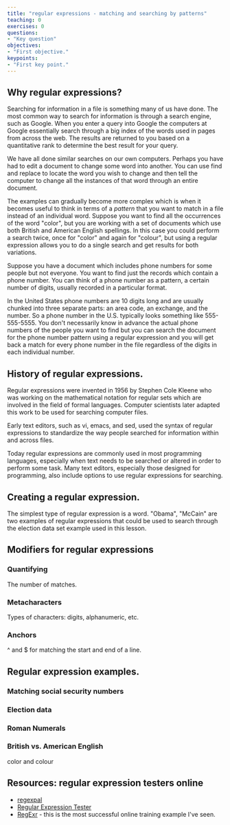 ```yaml
---
title: "regular expressions - matching and searching by patterns"
teaching: 0
exercises: 0
questions:
- "Key question"
objectives:
- "First objective."
keypoints:
- "First key point."
---
```


## Why regular expressions?

Searching for information in a file is something many of us have done.  The most common way to search for information is through a search engine, such as Google.  When you enter a query into Google the computers at Google essentially search through a big index of the words used in pages from across the web.  The results are returned to you based on a quantitative rank to determine the best result for your query.

We have all done similar searches on our own computers.  Perhaps you have had to edit a document to change some word into another.  You can use find and replace to locate the word you wish to change and then tell the computer to change all the instances of that word through an entire document.

The examples can gradually become more complex which is when it becomes useful to think in terms of a _pattern_ that you want to match in a file instead of an individual word.  Suppose you want to find all the occurrences of the word "color", but you are working with a set of documents which use both British and American English spellings.  In this case you could perform a search twice, once for "color" and again for "colour", but using a regular expression allows you to do a single search and get results for both variations.

Suppose you have a document which includes phone numbers for some people but not everyone.  You want to find just the records which contain a phone number.  You can think of a phone number as a pattern, a certain number of digits, usually recorded in a particular format.

In the United States phone numbers are 10 digits long and are usually chunked into three separate parts: an area code, an exchange, and the number.  So a phone number in the U.S. typically looks something like 555-555-5555.  You don't necessarily know in advance the actual phone numbers of the people you want to find but you can search the document for the phone number pattern using a regular expression and you will get back a match for every phone number in the file regardless of the digits in each individual number.

## History of regular expressions.

Regular expressions were invented in 1956 by Stephen Cole Kleene who was working on the mathematical notation for regular sets which are involved in the field of formal languages.  Computer scientists later adapted this work to be used for searching computer files.

Early text editors, such as vi, emacs, and sed, used the syntax of regular expressions to standardize the way people searched for information within and across files.

Today regular expressions are commonly used in most programming languages, especially when text needs to be searched or altered in order to perform some task.  Many text editors, especially those designed for programming, also include options to use regular expressions for searching.

## Creating a regular expression.

The simplest type of regular expression is a word.  "Obama", "McCain" are two examples of regular expressions that could be used to search through the election data set example used in this lesson.

## Modifiers for regular expressions

### Quantifying

The number of matches.

### Metacharacters

Types of characters: digits, alphanumeric, etc.

### Anchors

^ and $ for matching the start and end of a line.


## Regular expression examples.


### Matching social security numbers

### Election data

### Roman Numerals

### British vs. American English

color and colour


## Resources: regular expression testers online

* [regexpal](http://www.regexpal.com/)
* [Regular Expression Tester](http://www.roblocher.com/technotes/regexp.html)
* [RegExr](http://www.regexr.com/) - this is the most successful online training example I've seen.
